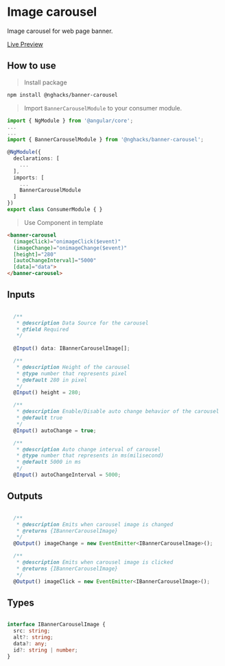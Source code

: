 # Image carousel

Image carousel for web page banner.

[Live Preview](https://ng-hack.web.app/banner-carousel)

## How to use

> Install package

```bash
npm install @nghacks/banner-carousel
```

> Import `BannerCarouselModule` to your consumer module.

```typescript
import { NgModule } from '@angular/core';
...
...
import { BannerCarouselModule } from '@nghacks/banner-carousel';

@NgModule({
  declarations: [
    ...
  ],
  imports: [
    ...
    BannerCarouselModule
  ]
})
export class ConsumerModule { }
```

> Use Component in template

```html
<banner-carousel
  (imageClick)="onimageClick($event)"
  (imageChange)="onimageChange($event)"
  [height]="280"
  [autoChangeInterval]="5000"
  [data]="data">
</banner-carousel>

```

## Inputs

```typescript

  /**
   * @description Data Source for the carousel
   * @field Required
   */
  
  @Input() data: IBannerCarouselImage[];

  /**
   * @description Height of the carousel
   * @type number that represents pixel
   * @default 280 in pixel
   */
  @Input() height = 280;

  /**
   * @description Enable/Disable auto change behavior of the carousel
   * @default true
   */
  @Input() autoChange = true;

  /**
   * @description Auto change interval of carousel
   * @type number that represents in ms(milisecond)
   * @default 5000 in ms
   */
  @Input() autoChangeInterval = 5000;

```

## Outputs

```typescript

  /**
   * @description Emits when carousel image is changed
   * @returns {IBannerCarouselImage}
   */
  @Output() imageChange = new EventEmitter<IBannerCarouselImage>();

  /**
   * @description Emits when carousel image is clicked
   * @returns {IBannerCarouselImage}
   */
  @Output() imageClick = new EventEmitter<IBannerCarouselImage>();

```

## Types

```typescript

interface IBannerCarouselImage {
  src: string;
  alt?: string;
  data?: any;
  id?: string | number;
}

```
